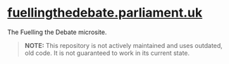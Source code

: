 # [fuellingthedebate.parliament.uk](https://fuellingthedebate.parliament.uk)
The Fuelling the Debate microsite.

> **NOTE:** This repository is not actively maintained and uses outdated, old code. It is not guaranteed to work in its current state.
